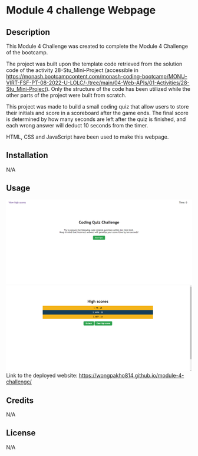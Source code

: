 # Module 4 challenge Webpage

## Description

This Module 4 Challenge was created to complete the Module 4 Challenge of the bootcamp.

The project was built upon the template code retrieved from the solution code of the activity 28-Stu_Mini-Project (accessible in
https://monash.bootcampcontent.com/monash-coding-bootcamp/MONU-VIRT-FSF-PT-08-2022-U-LOLC/-/tree/main/04-Web-APIs/01-Activities/28-Stu_Mini-Project). Only the structure of the code has been utilized while the other parts of the project were built from scratch.

This project was made to build a small coding quiz that allow users to store their initials and score in a scoreboard after the game ends. The final score is determined by how many seconds are left after the quiz is finished, and each wrong answer will deduct 10 seconds from the timer.

HTML, CSS and JavaScript have been used to make this webpage.

## Installation

N/A

## Usage

![screenshot of the finished website (index.html)](assets/images/screenshot1.png)
![screenshot of the finished website (highscore.html)](assets/images/screenshot2.png)
Link to the deployed website: https://wongpakho814.github.io/module-4-challenge/

## Credits

N/A

## License

N/A
